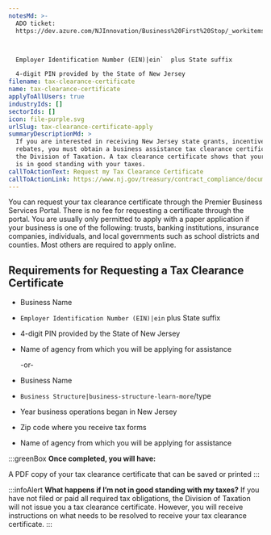 ```yaml
---
notesMd: >-
  ADO ticket:
  https://dev.azure.com/NJInnovation/Business%20First%20Stop/_workitems/edit/4216



  Employer Identification Number (EIN)|ein`  plus State suffix 

  4-digit PIN provided by the State of New Jersey
filename: tax-clearance-certificate
name: tax-clearance-certificate
applyToAllUsers: true
industryIds: []
sectorIds: []
icon: file-purple.svg
urlSlug: tax-clearance-certificate-apply
summaryDescriptionMd: >
  If you are interested in receiving New Jersey state grants, incentives, and
  rebates, you must obtain a business assistance tax clearance certificate from
  the Division of Taxation. A tax clearance certificate shows that your business
  is in good standing with your taxes.
callToActionText: Request my Tax Clearance Certificate
callToActionLink: https://www.nj.gov/treasury/contract_compliance/documents/pdf/PBS-Introduction-Page.pdf
---
```

You can request your tax clearance certificate through the Premier Business Services Portal. There is no fee for requesting a certificate through the portal. You are usually only permitted to apply with a paper application if your business is one of the following: trusts, banking institutions, insurance companies, individuals, and local governments such as school districts and counties. Most others are required to apply online.

## Requirements for Requesting a Tax Clearance Certificate

* Business Name
* `Employer Identification Number (EIN)|ein`  plus State suffix 
* 4-digit PIN provided by the State of New Jersey
* Name of agency from which you will be applying for assistance

  -or-

* Business Name
* `Business Structure|business-structure-learn-more`/type
* Year business operations began in New Jersey
* Zip code where you receive tax forms
* Name of agency from which you will be applying for assistance



:::greenBox
**Once completed, you will have:**

A PDF copy of your tax clearance certificate that can be saved or printed
  :::

:::infoAlert 
**What happens if I’m not in good standing with my taxes?**
If you have not filed or paid all required tax obligations, the Division of Taxation will not issue you a tax clearance certificate. However, you will receive instructions on what needs to be resolved to receive your tax clearance certificate.
:::